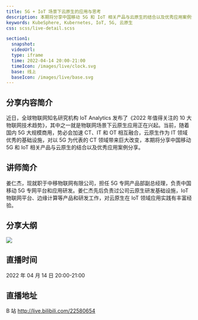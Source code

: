 ```yaml
---
title: 5G + IoT 场景下云原生的应用与思考
description: 本期将分享中国移动 5G 和 IoT 相关产品与云原生的结合以及优秀应用案例分享。
keywords: KubeSphere, Kubernetes, IoT, 5G, 云原生
css: scss/live-detail.scss

section1:
  snapshot: 
  videoUrl: 
  type: iframe
  time: 2022-04-14 20:00-21:00
  timeIcon: /images/live/clock.svg
  base: 线上
  baseIcon: /images/live/base.svg
---
```

## 分享内容简介

近日，全球物联网知名研究机构 IoT Analytics 发布了《2022 年值得关注的 10 大物联网技术趋势》，其中之一就是物联网场景下云原生应用正在兴起。当前，随着国内 5G 大规模商用，势必会加速 CT、IT 和 OT 相互融合，云原生作为 IT 领域优秀的基础设施，对以 5G 为代表的 CT 领域带来巨大改变，本期将分享中国移动 5G 和 IoT 相关产品与云原生的结合以及优秀应用案例分享。

## 讲师简介

姜仁杰，现就职于中移物联网有限公司，担任 5G 专网产品部副总经理，负责中国移动 5G 专网平台和应用研发。姜仁杰先后负责过公司云原生研发基础设施，IoT 物联网平台、边缘计算等产品和研发工作，对云原生在 IoT 领域应用实践有丰富经验。

## 分享大纲

![](https://pek3b.qingstor.com/kubesphere-community/images/iot0414-live.png)

## 直播时间

2022 年 04 月 14 日 20:00-21:00

## 直播地址

B 站  http://live.bilibili.com/22580654

